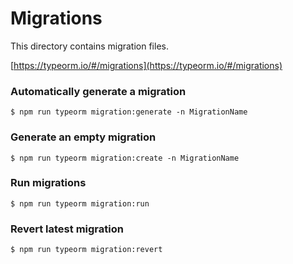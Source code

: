 # Migrations

This directory contains migration files.

[https://typeorm.io/#/migrations](https://typeorm.io/#/migrations)

### Automatically generate a migration

```
$ npm run typeorm migration:generate -n MigrationName
```

### Generate an empty migration

```
$ npm run typeorm migration:create -n MigrationName
```

### Run migrations

```
$ npm run typeorm migration:run
```

### Revert latest migration

```
$ npm run typeorm migration:revert
```
